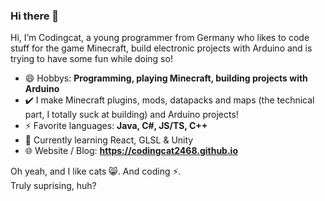 ### Hi there 👋

Hi, I’m Codingcat, a young programmer from Germany who likes to code stuff for the game Minecraft, build electronic projects with Arduino and is trying to have some fun while doing so!

- 😄 Hobbys: **Programming, playing Minecraft, building projects with Arduino**
- ✔️ I make Minecraft plugins, mods, datapacks and maps (the technical part, I totally suck at building) and Arduino projects!
- ⚡ Favorite languages: **Java, C#, JS/TS, C++**
- 🌱 Currently learning React, GLSL & Unity
- 🌐 Website / Blog: **https://codingcat2468.github.io**


Oh yeah, and I like cats 😸. And coding ⚡.\
Truly suprising, huh?
